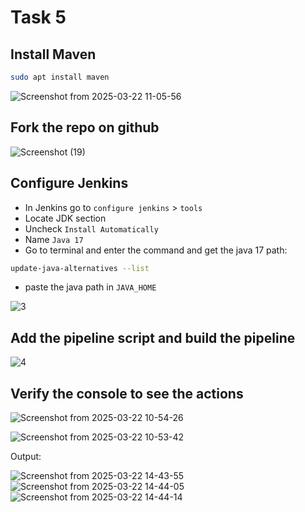 # Task 5

## Install Maven
```bash
sudo apt install maven
```

![Screenshot from 2025-03-22 11-05-56](https://github.com/user-attachments/assets/4a778788-2264-44fa-8f73-47840573dd8f)

## Fork the repo on github

![Screenshot (19)](https://github.com/user-attachments/assets/df605cf3-8771-4952-aaad-40e984633ea5)


## Configure Jenkins
 - In Jenkins go to `configure jenkins` > `tools`
 - Locate JDK section
 - Uncheck `Install Automatically`
 - Name `Java 17`
 - Go to terminal and enter the command and get the java 17 path:

```bash
update-java-alternatives --list 
```

 - paste the java path in `JAVA_HOME`

![3](https://github.com/user-attachments/assets/05a6d873-85a8-421e-900c-82123b49c772)


## Add the pipeline script and build the pipeline
![4](https://github.com/user-attachments/assets/e179268b-bd65-4fa7-af6a-d4a66c4cf3a9)


## Verify the console to see the actions 

![Screenshot from 2025-03-22 10-54-26](https://github.com/user-attachments/assets/e8f60e18-51a9-45e7-8786-5723d05af192)

![Screenshot from 2025-03-22 10-53-42](https://github.com/user-attachments/assets/1dcda24e-381c-4c8f-a671-080aca022603)

Output:

![Screenshot from 2025-03-22 14-43-55](https://github.com/user-attachments/assets/f827861b-8c51-4080-b79f-597340176ab4)
![Screenshot from 2025-03-22 14-44-05](https://github.com/user-attachments/assets/352d1702-1b2e-464b-85d9-6b51ef4978a8)
![Screenshot from 2025-03-22 14-44-14](https://github.com/user-attachments/assets/db6eca9d-c1d4-42f3-b3b3-b47a19a64e43)

